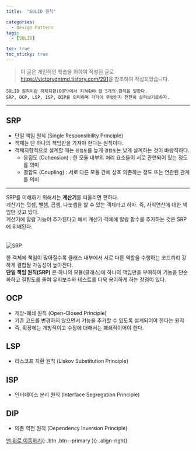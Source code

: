 ```yaml
---
title:  "SOLID 원칙" 

categories:
  - Design Pattern
tags:
  - [SOLID]

toc: true
toc_sticky: true
---
```

> 이 글은 개인적인 학습을 위하여 작성된 글로 
> <https://victorydntmd.tistory.com/291>을 참조하여 작성되었습니다.

    SOLID 원칙이란 객체지향(OOP)에서 지켜줘야 할 5개의 원칙을 말한다.
    SRP, OCP, LSP, ISP, DIP를 의미하며 각각이 무엇인지 천천히 살펴보기로하자.  

***     

## SRP
- 단일 책임 원칙 (Single Responsibility Principle)  
- 객체는 단 하나의 책임만을 가져야 한다는 원칙이다.  
- 객체지향적으로 설계할 때는 `응집도`를 높게 `결합도`는 낮게 설계하는 것이 바람직하다.  
    - 응집도 (Cohension) : 한 모듈 내부의 처리 요소들이 서로 관련되어 있는 정도를 의미  
    - 결합도 (Coupling) : 서로 다른 모듈 간에 상호 의존하는 정도 또는 연관된 관계를 의미  

***
SRP를 이해하기 위해서는 **계산기**를 떠올리면 편하다.  
계산기는 덧셈, 뺄셈, 곱셈, 나눗셈을 할 수 있는 객체라고 하자. 즉, 사칙연산에 대한 책임만 갖고 있다.  
계산기에 알람 기능이 추가된다고 해서 계산기 객체에 알람 함수를 추가하는 것은 SRP에 위배된다.  
<br>  
![SRP](https://user-images.githubusercontent.com/38198388/198814180-93a4a8c1-e8a9-4316-8389-fab4697c5f00.png)

한 객체에 책임이 많아질수록 클래스 내부에서 서로 다른 역할을 수행하는 코드끼리 강하게 결합될 가능성이 높아진다.  
**단일 책임 원칙(SRP)** 은 하나의 모듈(클래스)에 하나의 책임만을 부여하여 기능을 단순화하고 결합도를 줄여 유지보수와 테스트를 더욱 용이하게 하는 장점이 있다.  


## OCP 
- 개방-폐쇄 원칙 (Open-Closed Principle)  
- 기존 코드를 변경하지 않으면서 기능을 추가할 수 있도록 설계되어야 한다는 원칙  
- 즉, 확장에는 개방적이고 수정에 대해서는 폐쇄적이어야 한다.  

## LSP  
- 리스코프 치환 원칙 (Liskov Substitution Principle)  

## ISP  
- 인터페이스 분리 원칙 (Interface Segregation Principle)  

## DIP  
- 의존 역전 원칙 (Dependency Inversion Principle)  



[맨 위로 이동하기](#){: .btn .btn--primary }{: .align-right}